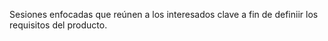 Sesiones enfocadas que reúnen a los interesados clave a fin de definiir los requisitos del producto.